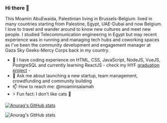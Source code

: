 ### Hi there 👋   

This Moamin AbuEwaida, Palestinian living in Brussels-Belgium. lived in many countries starting from Palestine, Egypt, UAE-Dubai and now Belgium.
I love to travel and wander around to know new cultures and meet new people.
I studied Telecommunication engineering in Egypt but may recent experience was in running and managing tech hubs and coworking spaces as I've been the community development and engagement manager at Gaza Sky Geeks-Mercy Corps back in my country.

- 🌱 I have coding experience on HTML, CSS, JavaScript, NodeJS, VueJS, PostgreSQL and currently learning ReactJS - check my HYF <a target="_blank" href="https://hyf-connect.herokuapp.com/pages/homepage/homepage.html">graduation project</a> -
- 💬 Ask me about launching a new startup, team management, crowdfunding and community building
- 📫 How to reach me: @moaminsalamah 
- ⚡ Fun fact: I don't like cats 🤔

[![Anurag's GitHub stats](https://github-readme-stats.vercel.app/api?username=Moamin-AbuEwaida)](https://github.com/anuraghazra/github-readme-stats)

![Anurag's GitHub stats](https://github-readme-stats.vercel.app/api?username=Moamin-AbuEwaida&show_icons=true&theme=radical)

<!--
**Moamin-AbuEwaida/Moamin-AbuEwaida** is a ✨ _special_ ✨ repository because its `README.md` (this file) appears on your GitHub profile.

Here are some ideas to get you started:

- 🔭 I’m currently working on ...
- 🌱 I’m currently learning ...
- 👯 I’m looking to collaborate on ...
- 🤔 I’m looking for help with ...
- 💬 Ask me about ...
- 📫 How to reach me: ...
- 😄 Pronouns: ...
- ⚡ Fun fact: ...
-->
